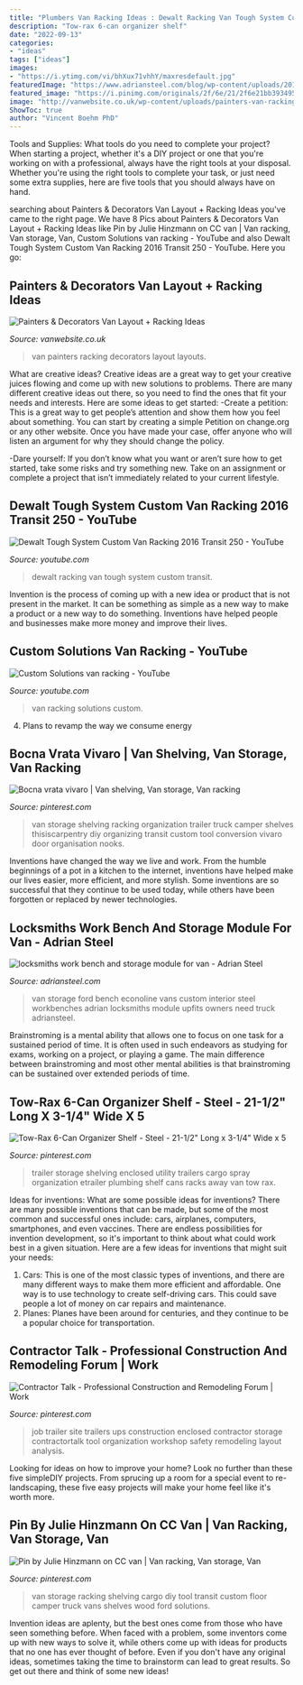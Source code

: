 ```yaml
---
title: "Plumbers Van Racking Ideas : Dewalt Racking Van Tough System Custom Transit"
description: "Tow-rax 6-can organizer shelf"
date: "2022-09-13"
categories:
- "ideas"
tags: ["ideas"]
images:
- "https://i.ytimg.com/vi/bhXux71vhhY/maxresdefault.jpg"
featuredImage: "https://www.adriansteel.com/blog/wp-content/uploads/2013/08/locksmithss.jpg"
featured_image: "https://i.pinimg.com/originals/2f/6e/21/2f6e21bb393495476bc84a0e2fb78928.jpg"
image: "http://vanwebsite.co.uk/wp-content/uploads/painters-van-racking-3.jpg"
ShowToc: true
author: "Vincent Boehm PhD"
---
```



Tools and Supplies: What tools do you need to complete your project?
When starting a project, whether it's a DIY project or one that you're working on with a professional, always have the right tools at your disposal. Whether you're using the right tools to complete your task, or just need some extra supplies, here are five tools that you should always have on hand.

	

		
searching about Painters &amp; Decorators Van Layout + Racking Ideas you've came to the right page. We have 8 Pics about Painters &amp; Decorators Van Layout + Racking Ideas like Pin by Julie Hinzmann on CC van | Van racking, Van storage, Van, Custom Solutions van racking - YouTube and also Dewalt Tough System Custom Van Racking 2016 Transit 250 - YouTube. Here you go:
		
    
## Painters &amp; Decorators Van Layout + Racking Ideas

<img loading=lazy src="http://vanwebsite.co.uk/wp-content/uploads/painters-van-racking-3.jpg" onerror="this.onerror=null;this.src='https://tse3.mm.bing.net/th?id=OIP.at0eDXu9oa--Wukeu7oXCQHaJ4&amp;pid=15.1';" alt="Painters &amp; Decorators Van Layout + Racking Ideas">

_Source: vanwebsite.co.uk_

>van painters racking decorators layout layouts. 

	

What are creative ideas?
Creative ideas are a great way to get your creative juices flowing and come up with new solutions to problems. There are many different creative ideas out there, so you need to find the ones that fit your needs and interests. Here are some ideas to get started: 
-Create a petition: This is a great way to get people’s attention and show them how you feel about something. You can start by creating a simple Petition on change.org or any other website. Once you have made your case, offer anyone who will listen an argument for why they should change the policy. 

-Dare yourself: If you don’t know what you want or aren’t sure how to get started, take some risks and try something new. Take on an assignment or complete a project that isn’t immediately related to your current lifestyle.

    
## Dewalt Tough System Custom Van Racking 2016 Transit 250 - YouTube

<img loading=lazy src="https://i.ytimg.com/vi/15SyqMraaGw/maxresdefault.jpg" onerror="this.onerror=null;this.src='https://tse1.mm.bing.net/th?id=OIP.i8xkPzon_nAtQWhnbAhFGwHaEK&amp;pid=15.1';" alt="Dewalt Tough System Custom Van Racking 2016 Transit 250 - YouTube">

_Source: youtube.com_

>dewalt racking van tough system custom transit. 

	

Invention is the process of coming up with a new idea or product that is not present in the market. It can be something as simple as a new way to make a product or a new way to do something. Inventions have helped people and businesses make more money and improve their lives.

    
## Custom Solutions Van Racking - YouTube

<img loading=lazy src="https://i.ytimg.com/vi/bhXux71vhhY/maxresdefault.jpg" onerror="this.onerror=null;this.src='https://tse3.mm.bing.net/th?id=OIP.VI1cvLieYVbO-3Vs1CouwgHaEK&amp;pid=15.1';" alt="Custom Solutions van racking - YouTube">

_Source: youtube.com_

>van racking solutions custom. 

	

4. Plans to revamp the way we consume energy 

    
## Bocna Vrata Vivaro | Van Shelving, Van Storage, Van Racking

<img loading=lazy src="https://i.pinimg.com/originals/11/60/3d/11603d3056c7250203a27da8c391fad5.jpg" onerror="this.onerror=null;this.src='https://tse3.mm.bing.net/th?id=OIP.RM1ffaX2AtNtCPos5wXNDAHaLI&amp;pid=15.1';" alt="Bocna vrata vivaro | Van shelving, Van storage, Van racking">

_Source: pinterest.com_

>van storage shelving racking organization trailer truck camper shelves thisiscarpentry diy organizing transit custom tool conversion vivaro door organisation nooks. 

	

Inventions have changed the way we live and work. From the humble beginnings of a pot in a kitchen to the internet, inventions have helped make our lives easier, more efficient, and more stylish. Some inventions are so successful that they continue to be used today, while others have been forgotten or replaced by newer technologies.

    
## Locksmiths Work Bench And Storage Module For Van - Adrian Steel

<img loading=lazy src="https://www.adriansteel.com/blog/wp-content/uploads/2013/08/locksmithss.jpg" onerror="this.onerror=null;this.src='https://tse4.mm.bing.net/th?id=OIP.02ngPMA35M6Dm-_TqvxXhgHaGb&amp;pid=15.1';" alt="locksmiths work bench and storage module for van - Adrian Steel">

_Source: adriansteel.com_

>van storage ford bench econoline vans custom interior steel workbenches adrian locksmiths module upfits owners need truck adriansteel. 

	

Brainstroming is a mental ability that allows one to focus on one task for a sustained period of time. It is often used in such endeavors as studying for exams, working on a project, or playing a game. The main difference between brainstroming and most other mental abilities is that brainstroming can be sustained over extended periods of time.

    
## Tow-Rax 6-Can Organizer Shelf - Steel - 21-1/2&quot; Long X 3-1/4&quot; Wide X 5

<img loading=lazy src="https://i.pinimg.com/736x/0a/63/73/0a6373fad5e9f38487072f4675170862--trailer-storage-utility-trailer.jpg?b=t" onerror="this.onerror=null;this.src='https://tse1.mm.bing.net/th?id=OIP.M8oqf_KY4TqIruylTjk4TwHaK_&amp;pid=15.1';" alt="Tow-Rax 6-Can Organizer Shelf - Steel - 21-1/2&quot; Long x 3-1/4&quot; Wide x 5">

_Source: pinterest.com_

>trailer storage shelving enclosed utility trailers cargo spray organization etrailer plumbing shelf cans racks away van tow rax. 

	

Ideas for inventions: What are some possible ideas for inventions?
There are many possible inventions that can be made, but some of the most common and successful ones include: cars, airplanes, computers, smartphones, and even vaccines. There are endless possibilities for invention development, so it's important to think about what could work best in a given situation. Here are a few ideas for inventions that might suit your needs: 
1. Cars: This is one of the most classic types of inventions, and there are many different ways to make them more efficient and affordable. One way is to use technology to create self-driving cars. This could save people a lot of money on car repairs and maintenance. 
2. Planes: Planes have been around for centuries, and they continue to be a popular choice for transportation.

    
## Contractor Talk - Professional Construction And Remodeling Forum | Work

<img loading=lazy src="https://i.pinimg.com/originals/2f/6e/21/2f6e21bb393495476bc84a0e2fb78928.jpg" onerror="this.onerror=null;this.src='https://tse4.mm.bing.net/th?id=OIP.gfxdfEAWTxJ7erjw6TlSsAHaFj&amp;pid=15.1';" alt="Contractor Talk - Professional Construction and Remodeling Forum | Work">

_Source: pinterest.com_

>job trailer site trailers ups construction enclosed contractor storage contractortalk tool organization workshop safety remodeling layout analysis. 

	

Looking for ideas on how to improve your home? Look no further than these five simpleDIY projects. From sprucing up a room for a special event to re-landscaping, these five easy projects will make your home feel like it's worth more.

    
## Pin By Julie Hinzmann On CC Van | Van Racking, Van Storage, Van

<img loading=lazy src="https://i.pinimg.com/originals/0c/a9/8f/0ca98f9ea0d34eaadf1cd58aef04d1b1.jpg" onerror="this.onerror=null;this.src='https://tse4.mm.bing.net/th?id=OIP.sqIhsJ4-rZ7p-SUclSAz6AHaFg&amp;pid=15.1';" alt="Pin by Julie Hinzmann on CC van | Van racking, Van storage, Van">

_Source: pinterest.com_

>van storage racking shelving cargo diy tool transit custom floor camper truck vans shelves wood ford solutions. 

	

Invention ideas are aplenty, but the best ones come from those who have seen something before. When faced with a problem, some inventors come up with new ways to solve it, while others come up with ideas for products that no one has ever thought of before. Even if you don't have any original ideas, sometimes taking the time to brainstorm can lead to great results. So get out there and think of some new ideas!

